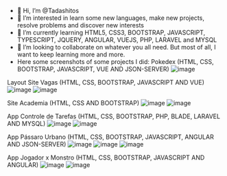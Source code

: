 - 👋 Hi, I’m @Tadashitos
- 👀 I’m interested in learn some new languages, make new projects, resolve problems and discover new interests
- 🌱 I’m currently learning HTML5, CSS3, BOOTSTRAP, JAVASCRIPT, TYPESCRIPT, JQUERY, ANGULAR, VUEJS, PHP, LARAVEL and MYSQL
- 💞️ I’m looking to collaborate on whatever you all need. But most of all, I want to keep learning more and more.
- Here some screenshots of some projects I did:
Pokedex (HTML, CSS, BOOTSTRAP, JAVASCRIPT, VUE AND JSON-SERVER)
![image](https://user-images.githubusercontent.com/84542381/215517853-13948d92-dd26-44b5-badd-3da203870828.png)

Layout Site Vagas (HTML, CSS, BOOTSTRAP, JAVASCRIPT AND VUE)
![image](https://user-images.githubusercontent.com/84542381/215518291-2770aacb-dbfd-4136-bec0-f9c33030f234.png)
![image](https://user-images.githubusercontent.com/84542381/215518836-c12e14cb-8011-4d4f-98f1-5249e3a9a353.png)

Site Academia (HTML, CSS AND BOOTSTRAP)
![image](https://user-images.githubusercontent.com/84542381/215518656-a76575e8-401e-446c-9798-9c82ecdf7de1.png)
![image](https://user-images.githubusercontent.com/84542381/215518707-7566ee40-1b4e-4ee6-b47d-8466f81b4169.png)

App Controle de Tarefas (HTML, CSS, BOOTSTRAP, PHP, BLADE, LARAVEL AND MYSQL)
![image](https://user-images.githubusercontent.com/84542381/215519879-acd702a8-853e-49ec-b81e-79ae1ce3816d.png)
![image](https://user-images.githubusercontent.com/84542381/215520010-b7d37a37-540a-41d2-a1dc-96fed351d2a1.png)

App Pássaro Urbano (HTML, CSS, BOOTSTRAP, JAVASCRIPT, ANGULAR AND JSON-SERVER)
![image](https://user-images.githubusercontent.com/84542381/215522991-2b753dc0-7f09-4b9d-9f2f-46c860090657.png)
![image](https://user-images.githubusercontent.com/84542381/215523070-c9b69841-cc3c-43da-ba9a-46d37b019cb0.png)
![image](https://user-images.githubusercontent.com/84542381/215523127-e799862b-2122-4251-a0fb-1f47eb7c442b.png)

App Jogador x Monstro (HTML, CSS, BOOTSTRAP, JAVASCRIPT AND ANGULAR)
![image](https://user-images.githubusercontent.com/84542381/215526427-a9b13631-d09f-43ee-a424-b383754b0ff3.png)
![image](https://user-images.githubusercontent.com/84542381/215526499-6067af41-b86a-4a7e-94ed-9eda7a0448e2.png)



